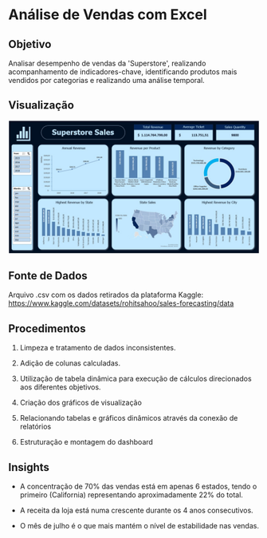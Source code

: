 # Análise de Vendas com Excel


## Objetivo

Analisar desempenho de vendas da 'Superstore', realizando acompanhamento de indicadores-chave, identificando produtos mais vendidos por categorias e realizando uma análise temporal.


## Visualização

![Dashboard](images/Dashboard.jpg)


## Fonte de Dados

Arquivo .csv com os dados retirados da plataforma Kaggle: https://www.kaggle.com/datasets/rohitsahoo/sales-forecasting/data 


## Procedimentos

1. Limpeza e tratamento de dados inconsistentes.

2. Adição de colunas calculadas.

3. Utilização de tabela dinâmica para execução de cálculos direcionados aos diferentes objetivos.

4. Criação dos gráficos de visualização

5. Relacionando tabelas e gráficos dinâmicos através da conexão de relatórios

6. Estruturação e montagem do dashboard


## Insights 

- A concentração de 70% das vendas está em apenas 6 estados, tendo o primeiro (California) representando aproximadamente 22% do total.

- A receita da loja está numa crescente durante os 4 anos consecutivos.

- O mês de julho é o que mais mantém o nível de estabilidade nas vendas.
